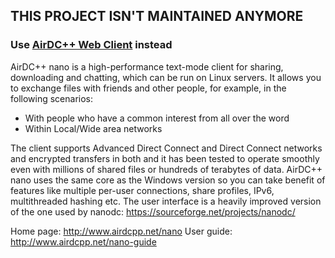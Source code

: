 ## THIS PROJECT ISN'T MAINTAINED ANYMORE
### Use [AirDC++ Web Client](https://github.com/airdcpp-web/airdcpp-webclient) instead

AirDC++ nano is a high-performance text-mode client for sharing, downloading and chatting, which can be run on Linux servers. It allows you to exchange files with friends and other people, for example, in the following scenarios:

- With people who have a common interest from all over the word
- Within Local/Wide area networks

The client supports Advanced Direct Connect and Direct Connect networks and encrypted transfers in both and it has been tested to operate smoothly even with millions of shared files or hundreds of terabytes of data. AirDC++ nano uses the same core as the Windows version so you can take benefit of features like multiple per-user connections, share profiles, IPv6, multithreaded hashing etc. The user interface is a heavily improved version of the one used by nanodc: https://sourceforge.net/projects/nanodc/

Home page: http://www.airdcpp.net/nano
User guide: http://www.airdcpp.net/nano-guide

